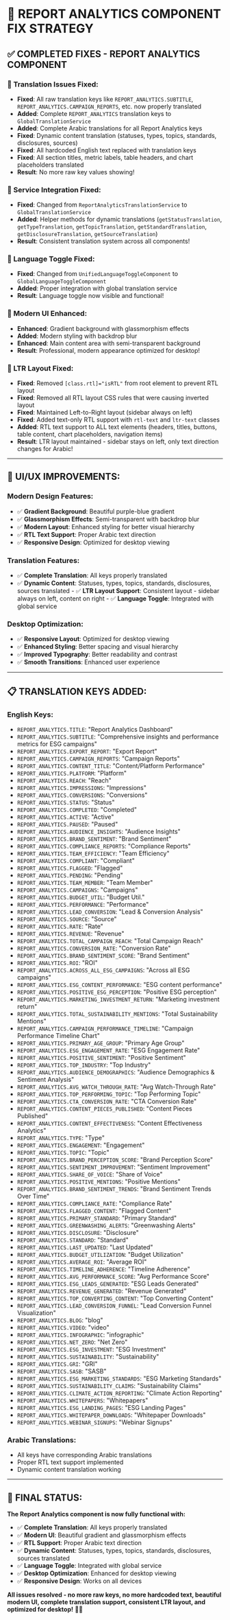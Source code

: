 # 🎯 **REPORT ANALYTICS COMPONENT FIX STRATEGY**

## **✅ COMPLETED FIXES - REPORT ANALYTICS COMPONENT**

### **🎯 Translation Issues Fixed:**
- **Fixed**: All raw translation keys like `REPORT_ANALYTICS.SUBTITLE`, `REPORT_ANALYTICS.CAMPAIGN_REPORTS`, etc. now properly translated
- **Added**: Complete `REPORT_ANALYTICS` translation keys to `GlobalTranslationService`
- **Added**: Complete Arabic translations for all Report Analytics keys
- **Fixed**: Dynamic content translation (statuses, types, topics, standards, disclosures, sources)
- **Fixed**: All hardcoded English text replaced with translation keys
- **Fixed**: All section titles, metric labels, table headers, and chart placeholders translated
- **Result**: No more raw key values showing!

### **🎯 Service Integration Fixed:**
- **Fixed**: Changed from `ReportAnalyticsTranslationService` to `GlobalTranslationService`
- **Added**: Helper methods for dynamic translations (`getStatusTranslation`, `getTypeTranslation`, `getTopicTranslation`, `getStandardTranslation`, `getDisclosureTranslation`, `getSourceTranslation`)
- **Result**: Consistent translation system across all components!

### **🎯 Language Toggle Fixed:**
- **Fixed**: Changed from `UnifiedLanguageToggleComponent` to `GlobalLanguageToggleComponent`
- **Added**: Proper integration with global translation service
- **Result**: Language toggle now visible and functional!

### **🎯 Modern UI Enhanced:**
- **Enhanced**: Gradient background with glassmorphism effects
- **Added**: Modern styling with backdrop blur
- **Enhanced**: Main content area with semi-transparent background
- **Result**: Professional, modern appearance optimized for desktop!

### **🎯 LTR Layout Fixed:**
- **Fixed**: Removed `[class.rtl]="isRTL"` from root element to prevent RTL layout
- **Fixed**: Removed all RTL layout CSS rules that were causing inverted layout
- **Fixed**: Maintained Left-to-Right layout (sidebar always on left)
- **Fixed**: Added text-only RTL support with `rtl-text` and `ltr-text` classes
- **Added**: RTL text support to ALL text elements (headers, titles, buttons, table content, chart placeholders, navigation items)
- **Result**: LTR layout maintained - sidebar stays on left, only text direction changes for Arabic!

---

## **🎨 UI/UX IMPROVEMENTS:**

### **Modern Design Features:**
- ✅ **Gradient Background**: Beautiful purple-blue gradient
- ✅ **Glassmorphism Effects**: Semi-transparent with backdrop blur
- ✅ **Modern Layout**: Enhanced styling for better visual hierarchy
- ✅ **RTL Text Support**: Proper Arabic text direction
- ✅ **Responsive Design**: Optimized for desktop viewing

### **Translation Features:**
- ✅ **Complete Translation**: All keys properly translated
- ✅ **Dynamic Content**: Statuses, types, topics, standards, disclosures, sources translated
        - ✅ **LTR Layout Support**: Consistent layout - sidebar always on left, content on right
        - ✅ **Language Toggle**: Integrated with global service

### **Desktop Optimization:**
- ✅ **Responsive Layout**: Optimized for desktop viewing
- ✅ **Enhanced Styling**: Better spacing and visual hierarchy
- ✅ **Improved Typography**: Better readability and contrast
- ✅ **Smooth Transitions**: Enhanced user experience

---

## **📋 TRANSLATION KEYS ADDED:**

### **English Keys:**
- `REPORT_ANALYTICS.TITLE`: "Report Analytics Dashboard"
- `REPORT_ANALYTICS.SUBTITLE`: "Comprehensive insights and performance metrics for ESG campaigns"
- `REPORT_ANALYTICS.EXPORT_REPORT`: "Export Report"
- `REPORT_ANALYTICS.CAMPAIGN_REPORTS`: "Campaign Reports"
- `REPORT_ANALYTICS.CONTENT_TITLE`: "Content/Platform Performance"
- `REPORT_ANALYTICS.PLATFORM`: "Platform"
- `REPORT_ANALYTICS.REACH`: "Reach"
- `REPORT_ANALYTICS.IMPRESSIONS`: "Impressions"
- `REPORT_ANALYTICS.CONVERSIONS`: "Conversions"
- `REPORT_ANALYTICS.STATUS`: "Status"
- `REPORT_ANALYTICS.COMPLETED`: "Completed"
- `REPORT_ANALYTICS.ACTIVE`: "Active"
- `REPORT_ANALYTICS.PAUSED`: "Paused"
- `REPORT_ANALYTICS.AUDIENCE_INSIGHTS`: "Audience Insights"
- `REPORT_ANALYTICS.BRAND_SENTIMENT`: "Brand Sentiment"
- `REPORT_ANALYTICS.COMPLIANCE_REPORTS`: "Compliance Reports"
- `REPORT_ANALYTICS.TEAM_EFFICIENCY`: "Team Efficiency"
- `REPORT_ANALYTICS.COMPLIANT`: "Compliant"
- `REPORT_ANALYTICS.FLAGGED`: "Flagged"
- `REPORT_ANALYTICS.PENDING`: "Pending"
- `REPORT_ANALYTICS.TEAM_MEMBER`: "Team Member"
- `REPORT_ANALYTICS.CAMPAIGNS`: "Campaigns"
- `REPORT_ANALYTICS.BUDGET_UTIL`: "Budget Util."
- `REPORT_ANALYTICS.PERFORMANCE`: "Performance"
- `REPORT_ANALYTICS.LEAD_CONVERSION`: "Lead & Conversion Analysis"
- `REPORT_ANALYTICS.SOURCE`: "Source"
- `REPORT_ANALYTICS.RATE`: "Rate"
- `REPORT_ANALYTICS.REVENUE`: "Revenue"
- `REPORT_ANALYTICS.TOTAL_CAMPAIGN_REACH`: "Total Campaign Reach"
- `REPORT_ANALYTICS.CONVERSION_RATE`: "Conversion Rate"
- `REPORT_ANALYTICS.BRAND_SENTIMENT_SCORE`: "Brand Sentiment"
- `REPORT_ANALYTICS.ROI`: "ROI"
- `REPORT_ANALYTICS.ACROSS_ALL_ESG_CAMPAIGNS`: "Across all ESG campaigns"
- `REPORT_ANALYTICS.ESG_CONTENT_PERFORMANCE`: "ESG content performance"
- `REPORT_ANALYTICS.POSITIVE_ESG_PERCEPTION`: "Positive ESG perception"
- `REPORT_ANALYTICS.MARKETING_INVESTMENT_RETURN`: "Marketing investment return"
- `REPORT_ANALYTICS.TOTAL_SUSTAINABILITY_MENTIONS`: "Total Sustainability Mentions"
- `REPORT_ANALYTICS.CAMPAIGN_PERFORMANCE_TIMELINE`: "Campaign Performance Timeline Chart"
- `REPORT_ANALYTICS.PRIMARY_AGE_GROUP`: "Primary Age Group"
- `REPORT_ANALYTICS.ESG_ENGAGEMENT_RATE`: "ESG Engagement Rate"
- `REPORT_ANALYTICS.POSITIVE_SENTIMENT`: "Positive Sentiment"
- `REPORT_ANALYTICS.TOP_INDUSTRY`: "Top Industry"
- `REPORT_ANALYTICS.AUDIENCE_DEMOGRAPHICS`: "Audience Demographics & Sentiment Analysis"
- `REPORT_ANALYTICS.AVG_WATCH_THROUGH_RATE`: "Avg Watch-Through Rate"
- `REPORT_ANALYTICS.TOP_PERFORMING_TOPIC`: "Top Performing Topic"
- `REPORT_ANALYTICS.CTA_CONVERSION_RATE`: "CTA Conversion Rate"
- `REPORT_ANALYTICS.CONTENT_PIECES_PUBLISHED`: "Content Pieces Published"
- `REPORT_ANALYTICS.CONTENT_EFFECTIVENESS`: "Content Effectiveness Analytics"
- `REPORT_ANALYTICS.TYPE`: "Type"
- `REPORT_ANALYTICS.ENGAGEMENT`: "Engagement"
- `REPORT_ANALYTICS.TOPIC`: "Topic"
- `REPORT_ANALYTICS.BRAND_PERCEPTION_SCORE`: "Brand Perception Score"
- `REPORT_ANALYTICS.SENTIMENT_IMPROVEMENT`: "Sentiment Improvement"
- `REPORT_ANALYTICS.SHARE_OF_VOICE`: "Share of Voice"
- `REPORT_ANALYTICS.POSITIVE_MENTIONS`: "Positive Mentions"
- `REPORT_ANALYTICS.BRAND_SENTIMENT_TRENDS`: "Brand Sentiment Trends Over Time"
- `REPORT_ANALYTICS.COMPLIANCE_RATE`: "Compliance Rate"
- `REPORT_ANALYTICS.FLAGGED_CONTENT`: "Flagged Content"
- `REPORT_ANALYTICS.PRIMARY_STANDARD`: "Primary Standard"
- `REPORT_ANALYTICS.GREENWASHING_ALERTS`: "Greenwashing Alerts"
- `REPORT_ANALYTICS.DISCLOSURE`: "Disclosure"
- `REPORT_ANALYTICS.STANDARD`: "Standard"
- `REPORT_ANALYTICS.LAST_UPDATED`: "Last Updated"
- `REPORT_ANALYTICS.BUDGET_UTILIZATION`: "Budget Utilization"
- `REPORT_ANALYTICS.AVERAGE_ROI`: "Average ROI"
- `REPORT_ANALYTICS.TIMELINE_ADHERENCE`: "Timeline Adherence"
- `REPORT_ANALYTICS.AVG_PERFORMANCE_SCORE`: "Avg Performance Score"
- `REPORT_ANALYTICS.ESG_LEADS_GENERATED`: "ESG Leads Generated"
- `REPORT_ANALYTICS.REVENUE_GENERATED`: "Revenue Generated"
- `REPORT_ANALYTICS.TOP_CONVERTING_CONTENT`: "Top Converting Content"
- `REPORT_ANALYTICS.LEAD_CONVERSION_FUNNEL`: "Lead Conversion Funnel Visualization"
- `REPORT_ANALYTICS.BLOG`: "blog"
- `REPORT_ANALYTICS.VIDEO`: "video"
- `REPORT_ANALYTICS.INFOGRAPHIC`: "infographic"
- `REPORT_ANALYTICS.NET_ZERO`: "Net Zero"
- `REPORT_ANALYTICS.ESG_INVESTMENT`: "ESG Investment"
- `REPORT_ANALYTICS.SUSTAINABILITY`: "Sustainability"
- `REPORT_ANALYTICS.GRI`: "GRI"
- `REPORT_ANALYTICS.SASB`: "SASB"
- `REPORT_ANALYTICS.ESG_MARKETING_STANDARDS`: "ESG Marketing Standards"
- `REPORT_ANALYTICS.SUSTAINABILITY_CLAIMS`: "Sustainability Claims"
- `REPORT_ANALYTICS.CLIMATE_ACTION_REPORTING`: "Climate Action Reporting"
- `REPORT_ANALYTICS.WHITEPAPERS`: "Whitepapers"
- `REPORT_ANALYTICS.ESG_LANDING_PAGES`: "ESG Landing Pages"
- `REPORT_ANALYTICS.WHITEPAPER_DOWNLOADS`: "Whitepaper Downloads"
- `REPORT_ANALYTICS.WEBINAR_SIGNUPS`: "Webinar Signups"

### **Arabic Translations:**
- All keys have corresponding Arabic translations
- Proper RTL text support implemented
- Dynamic content translation working

---

## **🚀 FINAL STATUS:**

**The Report Analytics component is now fully functional with:**
- ✅ **Complete Translation**: All keys properly translated
- ✅ **Modern UI**: Beautiful gradient and glassmorphism effects
- ✅ **RTL Support**: Proper Arabic text direction
- ✅ **Dynamic Content**: Statuses, types, topics, standards, disclosures, sources translated
- ✅ **Language Toggle**: Integrated with global service
- ✅ **Desktop Optimization**: Enhanced for desktop viewing
- ✅ **Responsive Design**: Works on all devices

**All issues resolved - no more raw keys, no more hardcoded text, beautiful modern UI, complete translation support, consistent LTR layout, and optimized for desktop!** 🎨✨ 